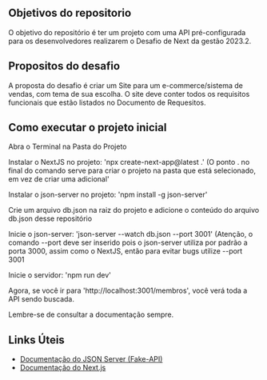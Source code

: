 ## Objetivos do repositorio

O objetivo do repositório é ter um projeto com uma API pré-configurada para os desenvolvedores realizarem o Desafio de Next da gestão 2023.2.

## Propositos do desafio

A proposta do desafio é criar um Site para um e-commerce/sistema de vendas, com tema de sua escolha. O site deve conter todos os requisitos funcionais que estão listados no Documento de Requesitos.

## Como executar o projeto inicial

Abra o Terminal na Pasta do Projeto

Instalar o NextJS no projeto: 'npx create-next-app@latest .' (O ponto . no final do comando serve para criar o projeto na pasta que está selecionado, em vez de criar uma adicional'

Instalar o json-server no projeto: 'npm install -g json-server'

Crie um arquivo db.json na raiz do projeto e adicione o conteúdo do arquivo db.json desse repositório

Inicie o json-server: 'json-server --watch db.json --port 3001' (Atenção, o comando --port deve ser inserido pois o 
json-server utiliza por padrão a porta 3000, assim como o NextJS, então para evitar bugs utilize --port 3001

Inicie o servidor: 'npm run dev'

Agora, se você ir para 'http://localhost:3001/membros', você verá toda a API sendo buscada.


Lembre-se de consultar a documentação sempre.

## Links Úteis

- [Documentação do JSON Server (Fake-API)](https://github.com/typicode/json-server)
- [Documentação do Next.js](https://nextjs.org/learn)
